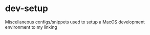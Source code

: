 # dev-setup
Miscellaneous configs/snippets used to setup a MacOS development environment to my linking
